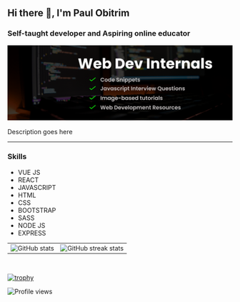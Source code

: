 ## Hi there 👋, I'm Paul Obitrim
### Self-taught developer and Aspiring online educator
![Self-taught developer and Aspiring online educator](https://github.com/Obitrim/Obitrim/blob/main/twitter-header.png)

Description goes here

---

### Skills
- VUE JS 
- REACT 
- JAVASCRIPT 
- HTML 
- CSS 
- BOOTSTRAP 
- SASS 
- NODE JS 
- EXPRESS


|  |  |
|--|--|
|![GitHub stats](https://github-readme-stats.vercel.app/api?username=Obitrim&show_icons=true)|![GitHub streak stats](https://github-readme-streak-stats.herokuapp.com/?user=Obitrim)|

<br/>

[![trophy](https://github-profile-trophy.vercel.app/?username=Obitrim)](https://github.com/ryo-ma/github-profile-trophy)




![Profile views](https://gpvc.arturio.dev/Obitrim)  
